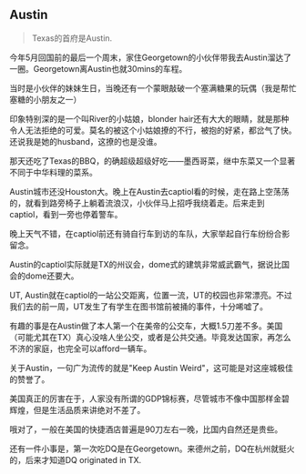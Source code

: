## Austin

>Texas的首府是Austin.

​​今年5月回国前的最后一个周末，家住Georgetown的小伙伴带我去Austin溜达了一圈。​Georgetown离Austin也就30mins的车程。

当时是小伙伴的妹妹生日，当晚还有一个蒙眼敲破一个塞满糖果的玩偶（我是帮忙塞糖的小朋友之一）

印象特别深的是一个叫River的小姑娘，blonder hair还有大大的眼睛，就是那种令人无法拒绝的可爱。莫名的被这个小姑娘撩的不行，被抱的好紧，都岔气了快。还说我是她的husband，这撩的也是没谁。​

那天还吃了Texas的BBQ，的确超级超级好吃——墨西哥菜，继中东菜又一个显著不同于中华料理的菜系。

Austin城市还没Houston大。晚上在Austin去captiol看的时候，走在路上空荡荡的，就看到路旁椅子上躺着流浪汉，小伙伴马上招呼我绕着走。后来走到captiol，看到一旁也停着警车。

晚上天气不错，在captiol前还有骑自行车到访的车队，大家举起自行车纷纷合影留念。

Austin的captiol实际就是TX的州议会，dome式的建筑非常威武霸气，据说比国会的dome还要大。

UT, Austin就在captiol的一站公交距离，位置一流，UT的校园也非常漂亮。不过我们去的前一周，UT发生了有学生在图书馆前被捅的事件，十分唏嘘了。

有趣的事是在Austin做了本人第一个在美帝的公交车，大概1.5刀差不多。美国（可能尤其在TX）真心没啥人坐公交，或者是公共交通。毕竟发达国家，再怎么不济的家庭，也完全可以afford一辆车。

关于Austin，一句广为流传的就是"Keep Austin Weird"，这可能是对这座城极佳的赞誉了。

美国真正的厉害在于，人家没有所谓的GDP锦标赛，尽管城市不像中国那样金碧辉煌，但是生活品质来讲绝对不差了。

哦对了，一般在美国的快捷酒店普遍是90刀左右一晚，比国内自然还是贵些。

还有一件小事是，第一次吃DQ是在Georgetown。来德州之前，DQ在杭州就挺火的，后来才知道DQ originated in TX.